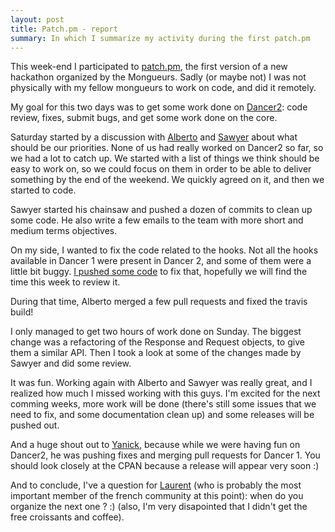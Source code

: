 ```yaml
---
layout: post
title: Patch.pm - report
summary: In which I summarize my activity during the first patch.pm
---
```


This week-end I participated to [patch.pm](http://patch.pm/p0), the first version of a new hackathon organized by the Mongueurs. Sadly (or maybe not) I was not physically with my fellow mongueurs to work on code, and did it remotely.

My goal for this two days was to get some work done on [Dancer2](https://github.com/PerlDancer/Dancer2): code review, fixes, submit bugs, and get some work done on the core.

Saturday started by a discussion with [Alberto](https://github.com/ambs) and [Sawyer](https://github.com/xsawyerx) about what should be our priorities. None of us had really worked on Dancer2 so far, so we had a lot to catch up. We started with a list of things we think should be easy to work on, so we could focus on them in order to be able to deliver something by the end of the weekend. We quickly agreed on it, and then we started to code.

Sawyer started his chainsaw and pushed a dozen of commits to clean up some code. He also write a few emails to the team with more short and medium terms objectives.

On my side, I wanted to fix the code related to the hooks. Not all the hooks available in Dancer 1 were present in Dancer 2, and some of them were a little bit buggy. [I pushed some code](https://github.com/PerlDancer/Dancer2/pull/331) to fix that, hopefully we will find the time this week to review it.

During that time, Alberto merged a few pull requests and fixed the travis build!

I only managed to get two hours of work done on Sunday. The biggest change was a refactoring of the Response and Request objects, to give them a similar API. Then I took a look at some of the changes made by Sawyer and did some review.

It was fun. Working again with Alberto and Sawyer was really great, and I realized how much I missed working with this guys. I'm excited for the next comming weeks, more work will be done (there's still some issues that we need to fix, and some documentation clean up) and some releases will be pushed out.

And a huge shout out to [Yanick](https://github.com/yanick), because while we were having fun on Dancer2, he was pushing fixes and merging pull requests for Dancer 1.  You should look closely at the CPAN because a release will appear very soon :)

And to conclude, I've a question for [Laurent](https://twitter.com/elbeho) (who is probably the most important member of the french community at this point): when do you organize the next one ? :) (also, I'm very disapointed that I didn't get the free croissants and coffee).
